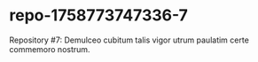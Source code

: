 # repo-1758773747336-7
Repository #7: Demulceo cubitum talis vigor utrum paulatim certe commemoro nostrum.
